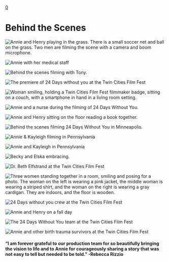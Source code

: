 [0](https://www.24dayswithoutyou.com/cart)

# Behind the Scenes

![Annie and Henry playing in the grass. There is a small soccer net and ball on the grass. Two men are filming the scene with a camera and boom microphone.](https://images.squarespace-cdn.com/content/v1/6774528ee065041c473320aa/18c8f548-fda8-4b85-9e30-fdde4dee7575/IMG_7318.JPG)

![Annie with her medical staff](https://images.squarespace-cdn.com/content/v1/6774528ee065041c473320aa/cc80d098-1d97-4de1-86f0-b37e0d1807ef/IMG_4551.JPG)

![Behind the scenes filming with Tony.](https://images.squarespace-cdn.com/content/v1/6774528ee065041c473320aa/564247fc-7f51-4152-8b6f-f920249f6886/thumbnail_IMG_2216.jpg)

![The premiere of 24 Days without you at the Twin Cities Film Fest](https://images.squarespace-cdn.com/content/v1/6774528ee065041c473320aa/1736950103749-00QBF1CM61R0AI4J9YFP/thumbnail_IMG_7257.jpg)

![Woman smiling, holding a Twin Cities Film Fest filmmaker badge, sitting on a couch, with a smartphone in hand in a living room setting.](https://images.squarespace-cdn.com/content/v1/6774528ee065041c473320aa/95606331-d316-4567-b271-52b6b1ce70d6/thumbnail_IMG_6487+%281%29.jpg)

![Annie and a nurse during the filming of 24 Days Without You.](https://images.squarespace-cdn.com/content/v1/6774528ee065041c473320aa/81defdd7-ea85-4393-8a0b-409eada5a005/thumbnail_IMG_4563.jpg)

![Annie and Henry sitting on the floor reading a book together.](https://images.squarespace-cdn.com/content/v1/6774528ee065041c473320aa/9e219e2d-1228-4c5d-8887-03246b9f4fcc/thumbnail_F2214997-4597-4125-A9EA-AE2778698D0D.jpg)

![Behind the scenes filming 24 Days Without You in Minneapolis.](https://images.squarespace-cdn.com/content/v1/6774528ee065041c473320aa/a9fc4070-ce45-4f2b-aa1b-97f7391454bd/thumbnail_IMG_2257.jpg)

![Annie & Kayleigh filming in Pennsylvania](https://images.squarespace-cdn.com/content/v1/6774528ee065041c473320aa/d086a149-544f-483d-9071-9b2c5aca717f/Untitled+design+%2850%29.png)

![Annie and Kayleigh in Pennsylvania](https://images.squarespace-cdn.com/content/v1/6774528ee065041c473320aa/32f8026d-3fa7-4e7f-96a7-c6189ae604a3/5.png)

![Becky and Elska embracing.](https://images.squarespace-cdn.com/content/v1/6774528ee065041c473320aa/2a6de44d-8b8e-4a6a-a4bc-7ec2521738d7/IMG_9113.JPG)

![Dr. Beth Elfstrand at the Twin Cities Film Fest](https://images.squarespace-cdn.com/content/v1/6774528ee065041c473320aa/321b9d99-3559-49d7-988a-646d1017220b/thumbnail_IMG_6464.jpg)

![Three women standing together in a room, smiling and posing for a photo. The woman on the left is wearing a pink jacket, the middle woman is wearing a striped shirt, and the woman on the right is wearing a gray cardigan. They are indoors, and the floor is wooden.](https://images.squarespace-cdn.com/content/v1/6774528ee065041c473320aa/ee4cc917-a342-4b70-8b8e-d02e833eeb0f/thumbnail_IMG_6459.jpg)

![24 Days without you crew at the Twin Cities Film Fest](https://images.squarespace-cdn.com/content/v1/6774528ee065041c473320aa/9828c4fd-6fe9-4b51-bcde-da06b1ce45c6/thumbnail_IMG_4262.jpg)

![Annie and Henry on a fall day](https://images.squarespace-cdn.com/content/v1/6774528ee065041c473320aa/551d087b-463e-4ae5-a48d-fa9faa03cd49/thumbnail_IMG_6216+%281%29.jpg)

![The 24 Days Without You team at the Twin Cities Film Fest](https://images.squarespace-cdn.com/content/v1/6774528ee065041c473320aa/133593ce-bedb-40d5-b760-5539a9be471f/IMG_5777.JPG)

![Annie and other birth trauma survivors at the Twin Cities Film Fest](https://images.squarespace-cdn.com/content/v1/6774528ee065041c473320aa/1736894204895-KZ6RM57WCONPZHPVWDPQ/464243500_18464015275048736_351834074644960326_n.jpg)

#### “I am forever grateful to our production team for so beautifully bringing the vision to life and to Annie for courageously sharing a story that was not easy to tell but needed to be told.” -Rebecca Rizzio

­

­